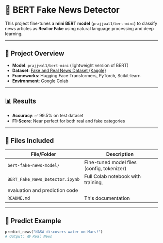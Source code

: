 # 📰 BERT Fake News Detector

This project fine-tunes a **mini BERT model** (`prajjwal1/bert-mini`) to classify news articles as **Real or Fake** using natural language processing and deep learning.

---

## 🚀 Project Overview

- **Model**: `prajjwal1/bert-mini` (lightweight version of BERT)
- **Dataset**: [Fake and Real News Dataset (Kaggle)](https://www.kaggle.com/datasets/clmentbisaillon/fake-and-real-news-dataset)
- **Frameworks**: Hugging Face Transformers, PyTorch, Scikit-learn
- **Environment**: Google Colab

---

## 📊 Results

- **Accuracy**: ✅ 99.5% on test dataset
- **F1-Score**: Near perfect for both real and fake categories

---

## 📂 Files Included

| File/Folder                | Description                               |
|---------------------------|--------------------------------------------|
| `bert-fake-news-model/`   | Fine-tuned model files (config, tokenizer) |
| `BERT_Fake_News_Detector.ipynb`| Full Colab notebook with training,    |
|                                   evaluation and prediction code       |
| `README.md`               | This documentation                         |

---

## 🧪 Predict Example

```python
predict_news("NASA discovers water on Mars!")
# Output: 🟢 Real News
